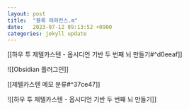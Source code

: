 ```yaml
---
layout: post
title:  "블록 레퍼런스.m"
date:   2023-07-12 09:13:52 +0900
categories: jekyll update
---
```

[[하우 투 제텔카스텐 - 옵시디언 기반 두 번째 뇌 만들기#^d0eeaf]]

![[Obsidian 플러그인]]

[[제텔카스텐 메모 분류#^37ce47]]

![[하우 투 제텔카스텐 - 옵시디언 기반 두 번째 뇌 만들기]]

